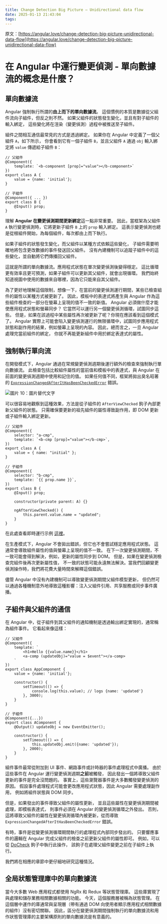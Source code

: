 ```yaml
---
title: Change Detection Big Picture – Unidirectional data flow
date: 2025-01-13 21:43:04
tags:
---
```



原文：[https://angular.love/change-detection-big-picture-unidirectional-data-flow](https://angular.love/change-detection-big-picture-unidirectional-data-flow)

# 在 Angular 中運行變更偵測 - 單向數據流的概念是什麼？

單向數據流
------------------------

Angular 強制執行所謂的**由上而下的單向數據流**。
這個慣例的本質是數據從父組件流向子組件，但反之則不然。
如果父組件的狀態發生變化，並且有對子組件的輸入綁定，
這些變化將在渲染（變更偵測）過程中被推送至子組件。

組件之間相互通信最常見的方式是透過綁定。
如果你在 Angular 中定義了一個父組件 `A`，如下所示，
你會看到它有一個子組件 `B`，並且父組件 `A` 通過 `obj` 輸入綁定將 `value` 傳遞給子組件 `B`：

```
// 父組件
@Component({
    template: `<b-component [prop]="value"></b-component>`
})
export class A {
    value = {name: 'initial'};
}

// 子組件
@Component({ ... })
export class B {
    @Input() prop;
}
```

<!-- more -->

理解 **Angular 在變更偵測期間更新綁定**這一點非常重要。
因此，當框架為父組件 `A` 執行變更偵測時，它將更新子組件 `B` 上的 `prop` 輸入綁定。
這表示變更偵測也總是從根組件開始，為每個組件，每次都由上而下執行。

如果子組件的狀態發生變化，而父組件以某種方式依賴這些變化，
子組件需要明確地將包含更改數據的事件發送回父組件。
沒有內建機制可以追蹤子組件中的這些變化，並自動將它們傳播回父組件。

這就是所謂的單向數據流。應用程式狀態在單次變更偵測後變得穩定。
這比循環更有效率且更可預測，如果子組件可以更新其父組件，就會出現循環。
我們始終知道視圖中使用的數據來自哪裡，因為它只能來自其父組件。

為了更好地理解這個限制，想像一下，在當前的變更偵測運行期間，某些已檢查組件的屬性以某種方式被更新了。
因此，模板中的表達式將產生與 Angular 作為這些組件檢查的一部分在螢幕上呈現的值不一致的新值。
Angular 必須做什麼才能使應用程式狀態和螢幕同步？
它當然可以運行另一個變更偵測循環，試圖同步這些。
但是，如果在該過程中某些屬性再次被更新了呢？你現在應該看到這個模式了。
Angular 實際上可能會陷入變更偵測運行的無限循環中，試圖同步應用程式狀態和副作用的結果，例如螢幕上呈現的內容。
因此，總而言之，一旦 Angular 處理完當前組件的綁定，
你就不再能更新組件中用於綁定表達式的屬性。

強制執行單向流
-----------------------------

在開發模式下，Angular 通過在常規變更偵測週期後運行額外的檢查來強制執行單向數據流。
此檢查包括比較組件屬性的當前值和模板中的表達式，與 Angular 在前面的變更偵測週期中使用和記住的值。
如果任何值不同，框架將拋出臭名昭著的 [`ExpressionChangedAfterItHasBeenCheckedError`](https://angular.love/everything-you-need-to-know-about-the-expressionchangedafterithasbeencheckederror-error/) 錯誤。

![圖片 10：圖片替代文字](https://wp.angular.love/wp-content/uploads/2024/08/1-12.png)

可以很容易地觀察到這種效果，方法是從子組件的 `AfterViewChecked` 鉤子內部更新父組件的狀態。
只需確保要更新的祖先組件的屬性導致副作用，即 DOM 更新或子組件輸入綁定更新。

```
// 父組件
@Component({
	selector: "a-cmp",
	template: `<b-cmp [prop]="value"></b-cmp>`,
})
export class A {
	value = { name: "initial" };
}

// 子組件
@Component({
	selector: "b-cmp",
	template: `{{ prop.name }}`,
})
export class B {
	@Input() prop;

	constructor(private parent: A) {}

	ngAfterViewChecked() {
		this.parent.value.name = "updated";
	}
}
```

在此處查看即時運行示例 [這裡](https://stackblitz.com/edit/angular-ivy-ngmpgu?file=src%2Fapp%2Fapp.module.ts)。

在生產模式下，Angular 不會拋出錯誤，但它也不會嘗試穩定應用程式狀態。
這通常會導致組件屬性的值與螢幕上呈現的值不一致。
在下一次變更偵測期間，不一致可能會得到解決，例如，更新的屬性同步到 DOM。
但是，如果在變更偵測檢查完組件後再次更新屬性值，
不一致的狀態可能永遠無法解決。當我們回顧變更偵測操作時，我們將花費大量時間來解釋這個錯誤。

儘管 Angular 中沒有內建機制可以導致變更偵測期間父組件模型更新，
但仍然可以通過各種機制意外地導致這種影響：注入父組件引用、共享服務或同步事件廣播。

子組件與父組件的通信
-----------------------------

在 Angular 中，從子組件到其父組件的通知機制是透過輸出綁定實現的，通常稱為組件事件。
它看起來像這樣：

```
// 父組件
@Component({
    template: `
        <h1>Hello {{value.name}}</h1>
        <a-comp (updateObj)="value = $event"></a-comp>
    `
})
export class AppComponent {
    value = {name: 'initial'};

    constructor() {
        setTimeout(() => {
            console.log(this.value); // logs {name: 'updated'}
        }, 3000);
    }
}

// 子組件
@Component({...})
export class AComponent {
    @Output() updateObj = new EventEmitter();

    constructor() {
        setTimeout(() => {
            this.updateObj.emit({name: 'updated'});
        }, 2000);
    }
}
```

組件事件最常從附加到 UI 事件、網路事件或計時器的事件處理程式中廣播。
由於這些事件在 Angular 運行變更偵測週期**之前**被觸發，
因此發出一個將導致父組件更新的事件是完全沒問題的。
事實上，這些瀏覽器事件是大多數觸發變更偵測的原因。
假設事件處理程式可能會更改應用程式狀態，因此 Angular 需要處理副作用，
例如將組件狀態與 DOM 同步。

但是，如果發出的事件導致父組件的屬性更新，
並且這些屬性在變更偵測期間被處理，即模板表達式，
則事件必須在 Angular 的變更偵測循環之外發出。
否則，這將導致父組件的屬性在變更偵測循環內被更新，從而導致 `ExpressionChangedAfterItHasBeenCheckedError` 錯誤。

有時，事件是從變更偵測循環期間執行的處理程式內部同步發出的。
只要響應事件的邏輯在 Angular 完成父組件的檢查之前更新父組件的屬性即可。
例如，可以從 [DoCheck](https://angular.io/docs/ts/latest/api/core/index/DoCheck-interface.html) 鉤子中執行此操作，
該鉤子在處理父組件變更之前在子組件上執行。

我們將在相應的章節中更仔細地研究這種情況。

全局狀態管理庫中的單向數據流
-------------------------------------------------

當今大多數 Web 應用程式都使用 NgRx 和 Redux 等狀態管理庫。
這些庫實現了與處理和儲存業務相關數據相關的功能。
今天，這個服務層被稱為狀態管理。
在這個層中運作的庫通常與呈現層（帶有通過 DOM 向使用者顯示應用程式相關數據的組件）沒有密切關聯。
因此，區分在變更偵測期間強制執行的單向數據流和用作狀態管理庫的主要架構原則的單向數據流是有意義的。
